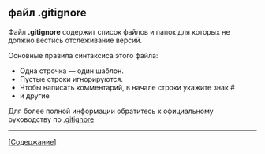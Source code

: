 ## файл .gitignore

Файл **.gitignore** содержит список файлов и папок для которых не должно вестись отслеживание версий.

Основные правила синтаксиса этого файла:

+ Одна строчка — один шаблон.
+ Пустые строки игнорируются.
+ Чтобы написать комментарий, в начале строки укажите знак #
+ и другие

Для более полной информации обратитесь к официальному руководству по [.gitignore](https://git-scm.com/docs/gitignore)



---

[[Содержание]](./README.md)